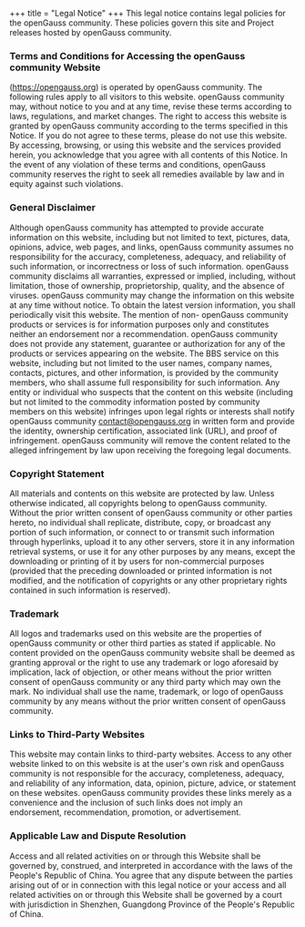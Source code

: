 +++
title = "Legal Notice"
+++
This legal notice contains legal policies for the openGauss community. These policies govern this site and Project releases hosted by openGauss community.
### Terms and Conditions for Accessing the openGauss community Website

(https://opengauss.org) is operated by openGauss community. The following rules apply to all visitors to this website. openGauss community may, without notice to you and at any time, revise these terms according to laws, regulations, and market changes. The right to access this website is granted by openGauss community according to the terms specified in this Notice. If you do not agree to these terms, please do not use this website. By accessing, browsing, or using this website and the services provided herein, you acknowledge that you agree with all contents of this Notice. In the event of any violation of these terms and conditions, openGauss community reserves the right to seek all remedies available by law and in equity against such violations.

### General Disclaimer

Although openGauss community has attempted to provide accurate information on this website, including but not limited to text, pictures, data, opinions, advice, web pages, and links, openGauss community assumes no responsibility for the accuracy, completeness, adequacy, and reliability of such information, or incorrectness or loss of such information. openGauss community disclaims all warranties, expressed or implied, including, without limitation, those of ownership, proprietorship, quality, and the absence of viruses. openGauss community may change the information on this website at any time without notice. To obtain the latest version information, you shall periodically visit this website. The mention of non- openGauss community products or services is for information purposes only and constitutes neither an endorsement nor a recommendation. openGauss community does not provide any statement, guarantee or authorization for any of the products or services appearing on the website. The BBS service on this website, including but not limited to the user names, company names, contacts, pictures, and other information, is provided by the community members, who shall assume full responsibility for such information. Any entity or individual who suspects that the content on this website (including but not limited to the commodity information posted by community members on this website) infringes upon legal rights or interests shall notify openGauss community [contact@opengauss.org](mailto:contact@opengauss.org) in written form and provide the identity, ownership certification, associated link (URL), and proof of infringement. openGauss community will remove the content related to the alleged infringement by law upon receiving the foregoing legal documents.

### Copyright Statement

All materials and contents on this website are protected by law. Unless otherwise indicated, all copyrights belong to openGauss community. Without the prior written consent of openGauss community or other parties hereto, no individual shall replicate, distribute, copy, or broadcast any portion of such information, or connect to or transmit such information through hyperlinks, upload it to any other servers, store it in any information retrieval systems, or use it for any other purposes by any means, except the downloading or printing of it by users for non-commercial purposes (provided that the preceding downloaded or printed information is not modified, and the notification of copyrights or any other proprietary rights contained in such information is reserved).

### Trademark

All logos and trademarks used on this website are the properties of openGauss community or other third parties as stated if applicable. No content provided on the openGauss community website shall be deemed as granting approval or the right to use any trademark or logo aforesaid by implication, lack of objection, or other means without the prior written consent of openGauss community or any third party which may own the mark. No individual shall use the name, trademark, or logo of openGauss community by any means without the prior written consent of openGauss community.

### Links to Third-Party Websites

This website may contain links to third-party websites. Access to any other website linked to on this website is at the user's own risk and openGauss community is not responsible for the accuracy, completeness, adequacy, and reliability of any information, data, opinion, picture, advice, or statement on these websites. openGauss community provides these links merely as a convenience and the inclusion of such links does not imply an endorsement, recommendation, promotion, or advertisement.

### Applicable Law and Dispute Resolution

Access and all related activities on or through this Website shall be governed by, construed, and interpreted in accordance with the laws of the People's Republic of China. You agree that any dispute between the parties arising out of or in connection with this legal notice or your access and all related activities on or through this Website shall be governed by a court with jurisdiction in Shenzhen, Guangdong Province of the People's Republic of China.
